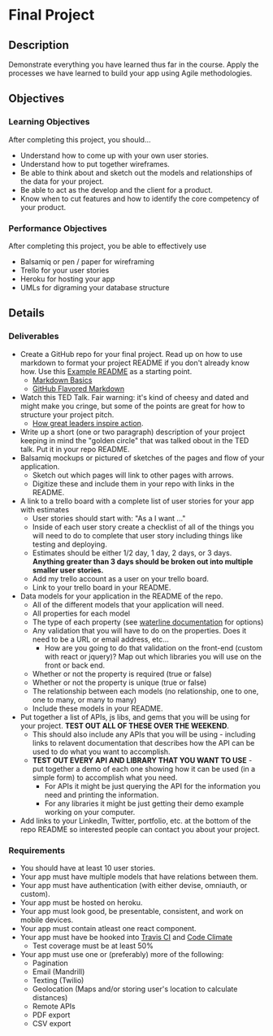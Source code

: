 # Final Project

## Description
Demonstrate everything you have learned thus far in the course. Apply the processes we have learned to build your app using Agile methodologies.


## Objectives

### Learning Objectives

After completing this project, you should…

* Understand how to come up with your own user stories.
* Understand how to put together wireframes.
* Be able to think about and sketch out the models and relationships of the data for your project.
* Be able to act as the develop and the client for a product.
* Know when to cut features and how to identify the core competency of your product.


### Performance Objectives

After completing this project, you be able to effectively use

* Balsamiq or pen / paper for wireframing
* Trello for your user stories
* Heroku for hosting your app
* UMLs for digraming your database structure



## Details

### Deliverables

* Create a GitHub repo for your final project. Read up on how to use markdown to format your project README if you don't already know how. Use this [Example README](/EXAMPLE_README.md) as a starting point.
	* [Markdown Basics](https://help.github.com/articles/markdown-basics/)
	* [GitHub Flavored Markdown](https://help.github.com/articles/github-flavored-markdown/)
* Watch this TED Talk. Fair warning: it's kind of cheesy and dated and might make you cringe, but some of the points are great for how to structure your project pitch.
	* [How great leaders inspire action](http://www.ted.com/talks/simon_sinek_how_great_leaders_inspire_action?language=en).
* Write up a short (one or two paragraph) description of your project keeping in mind the "golden circle" that was talked obout in the TED talk. Put it in your repo README.
* Balsamiq mockups or pictured of sketches of the pages and flow of your application.
	* Sketch out which pages will link to other pages with arrows.
	* Digitize these and include them in your repo with links in the README.
* A link to a trello board with a complete list of user stories for your app with estimates
	* User stories should start with: "As a <type of user> I want ..."
	* Inside of each user story create a checklist of all of the things you will need to do to complete that user story including things like testing and deploying.
	* Estimates should be either 1/2 day, 1 day, 2 days, or 3 days. **Anything greater than 3 days should be broken out into multiple smaller user stories.**
	* Add my trello account as a user on your trello board.
	* Link to your trello board in your README.
* Data models for your application in the README of the repo.
	* All of the different models that your application will need.
	* All properties for each model
	* The type of each property (see [waterline documentation](https://github.com/balderdashy/waterline-docs/blob/master/models.md) for options)
	* Any validation that you will have to do on the properties. Does it need to be a URL or email address, etc...
		* How are you going to do that validation on the front-end (custom with react or jquery)? Map out which libraries you will use on the front or back end.
	* Whether or not the property is required (true or false)
	* Whether or not the property is unique (true or false)
	* The relationship between each models (no relationship, one to one, one to many, or many to many)
	* Include these models in your README.
* Put together a list of APIs, js libs,  and gems that you will be using for your project. **TEST OUT ALL OF THESE OVER THE WEEKEND**.
	* This should also include any APIs that you will be using - including links to relavent documentation that describes how the API can be used to do what you want to accomplish.
	* **TEST OUT EVERY API AND LIBRARY THAT YOU WANT TO USE** - put together a demo of each one showing how it can be used (in a simple form) to accomplish what you need.
		* For APIs it might be just querying the API for the information you need and printing the information.
		* For any libraries it might be just getting their demo example working on your computer.
* Add links to your LinkedIn, Twitter, portfolio, etc. at the bottom of the repo README so interested people can contact you about your project.

### Requirements

* You should have at least 10 user stories.
* Your app must have multiple models that have relations between them.
* Your app must have authentication (with either devise, omniauth, or custom).
* Your app must be hosted on heroku.
* Your app must look good, be presentable, consistent, and work on mobile devices.
* Your app must contain atleast one react component.
* Your app must have be hooked into [Travis CI](https://travis-ci.org/) and [Code Climate](https://codeclimate.com/)
  * Test coverage must be at least 50%
* Your app must use one or (preferably) more of the following:
  * Pagination
  * Email (Mandrill)
  * Texting (Twilio)
  * Geolocation (Maps and/or storing user's location to calculate distances)
  * Remote APIs
  * PDF export
  * CSV export

